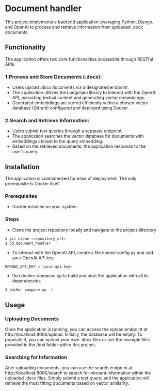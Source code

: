 # Document handler

This project implements a backend application leveraging Python, Django, and OpenAI to process and retrieve information from uploaded .docx documents.

## Functionality
The application offers two core functionalities accessible through RESTful APIs:

### 1.Process and Store Documents (.docx):

- Users upload .docx documents via a designated endpoint.
- The application utilizes the Langchain library to interact with the OpenAI API, extracting textual content and generating vector embeddings.
- Generated embeddings are stored efficiently within a chosen vector database (Qdrant) configured and deployed using Docker.
### 2.Search and Retrieve Information:
- Users submit text queries through a separate endpoint.
- The application searches the vector database for documents with embeddings closest to the query embedding.
- Based on the retrieved documents, the application responds to the user's query.

## Installation
The application is containerized for ease of deployment. The only prerequisite is Docker itself.

### Prerequisites
- Docker installed on your system.

### Steps
- Clone the project repository locally and navigate to the project directory
```bash
$ git clone <repository_url>
$ cd document_handler
```
- To interact with the OpenAI API, create a file named config.py and add your OpenAI API key:
```bash
OPENAI_API_KEY = <your-api-key>
```

- Run docker-compose up to build and start the application with all its dependencies
```bash
$ docker compose up -d
```

## Usage

### Uploading Documents

Once the application is running, you can access the upload endpoint at http://localhost:8000/upload. Initially, the database will be empty. To populate it, you can upload your own .docx files or use the example files provided in the /test folder within this project.

### Searching for Information
After uploading documents, you can use the search endpoint at http://localhost:8000/search to search for relevant information within the uploaded .docx files. Simply submit a text query, and the application will retrieve the most fitting documents based on vector similarity.



